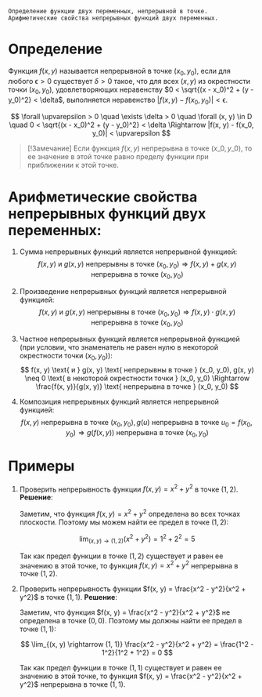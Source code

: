 	Определение функции двух переменных, непрерывной в точке. Арифметические свойства непрерывных функций двух переменных.

# Определение
Функция $f(x, y)$ называется непрерывной в точке $(x_0, y_0)$, если для любого $\upvarepsilon > 0$ существует $\delta > 0$ такое, что для всех $(x, y)$ из окрестности точки $(x_0, y_0)$, удовлетворяющих неравенству $0 < \sqrt{(x - x_0)^2 + (y - y_0)^2} < \delta$, выполняется неравенство $|f(x, y) - f(x_0, y_0)| < \upvarepsilon$.

$$
\forall \upvarepsilon > 0 \quad \exists \delta > 0 \quad \forall (x, y) \in D \quad 0 < \sqrt{(x - x_0)^2 + (y - y_0)^2} < \delta \Rightarrow |f(x, y) - f(x_0, y_0)| < \upvarepsilon
$$

> [!Замечание]
> Если функция $f(x, y)$ непрерывна в точке $(x\_0, y\_0)$, то ее значение в этой точке равно пределу функции при приближении к этой точке.

# Арифметические свойства непрерывных функций двух переменных:

1. Сумма непрерывных функций является непрерывной функцией:
	$$
	f(x, y) \text{ и } g(x, y) \text{ непрерывны в точке } (x_0, y_0) \Rightarrow f(x, y) + g(x, y) \text{ непрерывна в точке } (x_0, y_0)
	$$

2. Произведение непрерывных функций является непрерывной функцией:
	$$
	f(x, y) \text{ и } g(x, y) \text{ непрерывны в точке } (x_0, y_0) \Rightarrow f(x, y) \cdot g(x, y) \text{ непрерывна в точке } (x_0, y_0)
	$$

3. Частное непрерывных функций является непрерывной функцией (при условии, что знаменатель не равен нулю в некоторой окрестности точки $(x_0, y_0)$):
	$$
	f(x, y) \text{ и } g(x, y) \text{ непрерывны в точке } (x_0, y_0), g(x, y) \neq 0 \text{ в некоторой окрестности точки } (x_0, y_0) \Rightarrow \frac{f(x, y)}{g(x, y)} \text{ непрерывна в точке } (x_0, y_0)
	$$

4. Композиция непрерывных функций является непрерывной функцией:
	$$
	f(x, y) \text{ непрерывна в точке } (x_0, y_0), g(u) \text{ непрерывна в точке } u_0 = f(x_0, y_0) \Rightarrow g(f(x, y)) \text{ непрерывна в точке } (x_0, y_0)
	$$

# Примеры
1. Проверить непрерывность функции $f(x, y) = x^2 + y^2$ в точке $(1, 2)$.
	**Решение**:
	
	Заметим, что функция $f(x, y) = x^2 + y^2$ определена во всех точках плоскости. Поэтому мы можем найти ее предел в точке $(1, 2)$:
	
	$$
	\lim_{(x, y) \rightarrow (1, 2)} (x^2 + y^2) = 1^2 + 2^2 = 5
	$$
	
	Так как предел функции в точке $(1, 2)$ существует и равен ее значению в этой точке, то функция $f(x, y) = x^2 + y^2$ непрерывна в точке $(1, 2)$.

2. Проверить непрерывность функции $f(x, y) = \frac{x^2 - y^2}{x^2 + y^2}$ в точке $(1, 1)$.
	**Решение**:
	
	Заметим, что функция $f(x, y) = \frac{x^2 - y^2}{x^2 + y^2}$ не определена в точке $(0, 0)$. Поэтому мы должны найти ее предел в точке $(1, 1)$:
	
	$$
	\lim_{(x, y) \rightarrow (1, 1)} \frac{x^2 - y^2}{x^2 + y^2} = \frac{1^2 - 1^2}{1^2 + 1^2} = 0
	$$
	
	Так как предел функции в точке $(1, 1)$ существует и равен ее значению в этой точке, то функция $f(x, y) = \frac{x^2 - y^2}{x^2 + y^2}$ непрерывна в точке $(1, 1)$.
